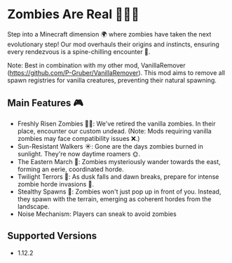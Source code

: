 # Zombies Are Real 🧟‍♂️🌌
Step into a Minecraft dimension 🌍 where zombies have taken the next evolutionary step! Our mod overhauls their origins and instincts, ensuring every rendezvous is a spine-chilling encounter 💓.

Note: Best in combination with my other mod, VanillaRemover (https://github.com/P-Gruber/VanillaRemover). 
      This mod aims to remove all spawn registries for vanilla creatures, preventing their natural spawning.

## Main Features 🎮
- Freshly Risen Zombies 🧟‍♀️: We've retired the vanilla zombies. In their place, encounter our custom undead. (Note: Mods requiring vanilla zombies may face compatibility issues ❌.)
- Sun-Resistant Walkers ☀️: Gone are the days zombies burned in sunlight. They're now daytime roamers 🌞.
- The Eastern March 🧭: Zombies mysteriously wander towards the east, forming an eerie, coordinated horde.
- Twilight Terrors 🌆: As dusk falls and dawn breaks, prepare for intense zombie horde invasions 🌇.
- Stealthy Spawns 🌲: Zombies won't just pop up in front of you. Instead, they spawn with the terrain, emerging as coherent hordes from the landscape.
- Noise Mechanism: Players can sneak to avoid zombies

## Supported Versions

- 1.12.2
